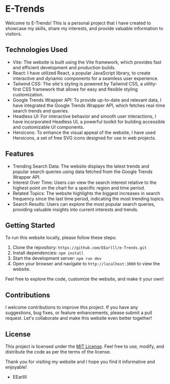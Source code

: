 # E-Trends

Welcome to E-Trends! This is a personal project that I have created to showcase my skills, share my interests, and provide valuable information to visitors. 

## Technologies Used

- Vite: The website is built using the Vite framework, which provides fast and efficient development and production builds.
- React: I have utilized React, a popular JavaScript library, to create interactive and dynamic components for a seamless user experience.
- Tailwind CSS: The site's styling is powered by Tailwind CSS, a utility-first CSS framework that allows for easy and flexible styling customization.
- Google Trends Wrapper API: To provide up-to-date and relevant data, I have integrated the Google Trends Wrapper API, which fetches real-time search trends and queries.
- Headless UI: For interactive behavior and smooth user interactions, I have incorporated Headless UI, a powerful toolkit for building accessible and customizable UI components.
- Heroicons: To enhance the visual appeal of the website, I have used Heroicons, a set of free SVG icons designed for use in web projects.

## Features

- Trending Search Data: The website displays the latest trends and popular search queries using data fetched from the Google Trends Wrapper API.
- Interest Over Time: Users can view the search interest relative to the highest point on the chart for a specific region and time period.
- Related Topics: The website highlights the biggest increases in search frequency since the last time period, indicating the most trending topics.
- Search Results: Users can explore the most popular search queries, providing valuable insights into current interests and trends.

## Getting Started

To run this website locally, please follow these steps:

1. Clone the repository: `https://github.com/EEarlll/e-Trends.git`
2. Install dependencies: `npm install`
3. Start the development server: `npm run dev`
4. Open your browser and navigate to `http://localhost:3000` to view the website.

Feel free to explore the code, customize the website, and make it your own!

## Contributions

I welcome contributions to improve this project. If you have any suggestions, bug fixes, or feature enhancements, please submit a pull request. Let's collaborate and make this website even better together!

## License

This project is licensed under the [MIT License](LICENSE). Feel free to use, modify, and distribute the code as per the terms of the license.

Thank you for visiting my website and I hope you find it informative and enjoyable!

- EEarllll
